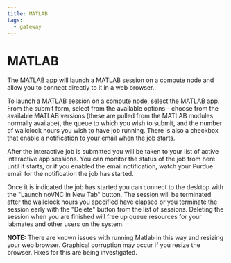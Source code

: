```yaml
---
title: MATLAB
tags:
  - gateway
---
```


# MATLAB 

The MATLAB app will launch a MATLAB session on a compute node and allow you to connect directly to it in a web browser.. 

To launch a MATLAB session on a compute node, select the MATLAB app. From the submit form, select from the available options - choose from the available MATLAB versions (these are pulled from the MATLAB modules normally availabe), the queue to which you wish to submit, and the number of wallclock hours you wish to have job running. There is also a checkbox that enable a notification to your email when the job starts.

After the interactive job is submitted you will be taken to your list of active interactive app sessions. You can monitor the status of the job from here until it starts, or if you enabled the email notification, watch your Purdue email for the notification the job has started.

Once it is indicated the job has started you can connect to the desktop with the "Launch noVNC in New Tab" button. The session will be terminated after the wallclock hours you specified have elapsed or you terminate the session early with the "Delete" button from the list of sessions. Deleting the session when you are finished will free up queue resources for your labmates and other users on the system.

**NOTE:** There are known issues with running Matlab in this way and resizing your web browser. Graphical corruption may occur if you resize the browser. Fixes for this are being investigated.

